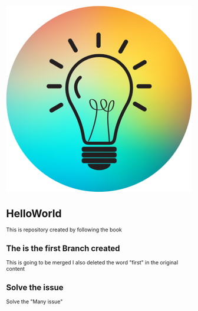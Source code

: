 ![headshot](Daco_1868483.png)

# HelloWorld
This is repository created by following the book


## The is the first Branch created
This is going to be merged
I also deleted the word "first" in the original content


## Solve the issue
Solve the "Many issue"
